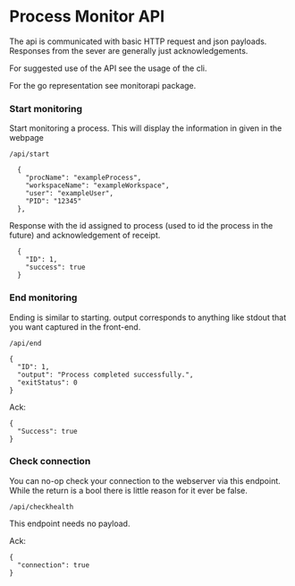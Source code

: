 # Process Monitor API 

The api is communicated with basic HTTP request and json payloads. Responses from the sever are generally just acknowledgements. 

For suggested use of the API see the usage of the cli. 

For the go representation see monitorapi package. 

### Start monitoring

Start monitoring a process. This will display the information in given in the webpage 
```
/api/start
```

```
  {
    "procName": "exampleProcess",
    "workspaceName": "exampleWorkspace",
    "user": "exampleUser",
    "PID": "12345"
  },

```

Response with the id assigned to process (used to id the process in the future) and acknowledgement of receipt. 


```
  {
    "ID": 1,
    "success": true
  }

```

### End monitoring 

Ending is similar to starting. output corresponds to anything like stdout that you want captured in the front-end. 

```
/api/end
```

```
{
  "ID": 1,
  "output": "Process completed successfully.",
  "exitStatus": 0
}

```
Ack: 

```
{
  "Success": true
}

```

### Check connection 
You can no-op check your connection to the webserver via this endpoint. While the return is a bool there is little reason for it ever be false.

```
/api/checkhealth
```

This endpoint needs no payload. 



Ack: 

```
{
  "connection": true
}
```
